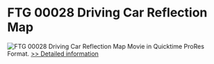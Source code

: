 # FTG 00028 Driving Car Reflection Map
![FTG 00028 Driving Car Reflection Map](https://mycommerce.akamaized.net/api/pimages/P300617869/BIG/300617869.JPG)
Movie in Quicktime ProRes Format.
[>> Detailed information](https://secure.shareit.com/shareit/product.html?productid=300617869&affiliateid=200057808)